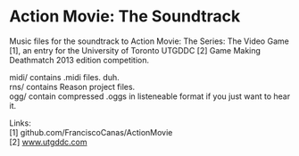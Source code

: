 Action Movie: The Soundtrack
============================

Music files for the soundtrack to Action Movie: The Series: The Video Game [1], 
an entry for the University of Toronto UTGDDC [2] Game Making Deathmatch 2013 edition competition.

midi/ contains .midi files. duh.  
rns/ contains Reason project files.  
ogg/ contain compressed .oggs in listeneable format if you just want to hear it.

Links:  
[1] github.com/FranciscoCanas/ActionMovie  
[2] www.utgddc.com
